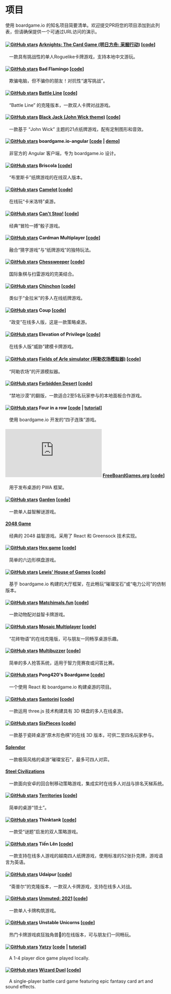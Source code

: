 # 项目

使用 boardgame.io 的知名项目简要清单。欢迎提交PR将您的项目添加到此列表，但请确保提供一个可通过URL访问的演示。

#### [![GitHub stars][b-ark]][c-ark] [Arknights: The Card Game (明日方舟: 采掘行动)][p-ark] \[[code][c-ark]\]
&nbsp;&nbsp;
一款具有挑战性的单人Roguelike卡牌游戏，支持本地中文游玩。

[b-ark]: https://img.shields.io/github/stars/dadiaogames/arknights-card-game?label=%E2%98%85&logo=github
[p-ark]: https://dadiaogames.github.io/arknights-card-game/
[c-ark]: https://github.com/dadiaogames/arknights-card-game

#### [![GitHub stars][b1]][c1] Bad Flamingo \[[code][c1]\]
&nbsp;&nbsp;
欺骗电脑，但不骗你的朋友！对抗性“速写挑战”。

[b1]: https://img.shields.io/github/stars/jayelm/bad-flamingo?label=%E2%98%85&logo=github
[c1]: https://github.com/jayelm/bad-flamingo

#### [![GitHub stars][b-bl]][c-bl]  [Battle Line][p-bl] \[[code][c-bl]\]
&nbsp;&nbsp;
“Battle Line” 的克隆版本，一款双人卡牌对战游戏。

[b-bl]: https://img.shields.io/github/stars/rsandzimier/battleline?label=%E2%98%85&logo=github
[c-bl]: https://github.com/rsandzimier/battleline
[p-bl]: https://rsandzimier.github.io/battleline/

#### [![GitHub stars][jwbj-3]][jwbj-2]  [Black Jack (John Wick theme)][jwbj-1] \[[code][jwbj-2]\]
&nbsp;&nbsp;
一款基于 “John Wick” 主题的21点纸牌游戏，配有定制图形和音效。

[jwbj-3]: https://img.shields.io/github/stars/ipkevin/Blackjack-Builder?label=%E2%98%85&logo=github
[jwbj-2]: https://github.com/ipkevin/Blackjack-Builder
[jwbj-1]: https://johnwickblackjack.netlify.app/

#### [![GitHub stars][b2]][c2] boardgame.io-angular \[[code][c2] | [demo][d2]\]
&nbsp;&nbsp;
非官方的 Angular 客户端，专为 boardgame.io 设计。

[b2]: https://img.shields.io/github/stars/turn-based/boardgame.io-angular?label=%E2%98%85&logo=github
[c2]: https://github.com/turn-based/boardgame.io-angular
[d2]: https://turn-based-209306.firebaseapp.com/

#### [![GitHub stars][b-bri]][c-bri] Briscola \[[code][c-bri]\]
&nbsp;&nbsp;
“布里斯卡”纸牌游戏的在线双人版本。

[p-bri]: https://instant-briscola.herokuapp.com/
[c-bri]: https://github.com/aflorj/briscola
[d-bri]: https://instant-briscola.herokuapp.com/demo
[b-bri]: https://img.shields.io/github/stars/aflorj/briscola?label=%E2%98%85&logo=github

#### [![GitHub stars][b3]][c3] [Camelot][p3] \[[code][c3]\]
&nbsp;&nbsp;
在线玩“卡米洛特”桌游。

[b3]: https://img.shields.io/github/stars/blunket/camelot?label=%E2%98%85&logo=github
[c3]: https://github.com/blunket/camelot
[p3]: https://www.playcamelot.com


#### [![GitHub stars][b4]][c4] [Can't Stop!][p4] \[[code][c4]\]
&nbsp;&nbsp;
经典“冒险一搏”骰子游戏。

[b4]: https://img.shields.io/github/stars/simlmx/cantstop?label=%E2%98%85&logo=github
[c4]: https://github.com/simlmx/cantstop
[p4]: https://cantstop.fun


#### [![GitHub stars][b5]][c5] Cardman Multiplayer \[[code][c5]\]
&nbsp;&nbsp;
融合“猜字游戏”与“纸牌游戏”的独特玩法。

[p5]: http://cardman-multiplayer.herokuapp.com
[c5]: https://github.com/VengelStudio/cardman-multiplayer
[b5]: https://img.shields.io/github/stars/VengelStudio/cardman-multiplayer?label=%E2%98%85&logo=github


#### [![GitHub stars][b-chessweeper]][c-chessweeper] [Chessweeper][p-chessweeper] \[[code][c-chessweeper]\]
&nbsp;&nbsp;
国际象棋与扫雷游戏的完美结合。

[p-chessweeper]: https://chessweeper.zirk.eu
[c-chessweeper]: https://github.com/Xwilarg/Chessweeper
[b-chessweeper]: https://img.shields.io/github/stars/xwilarg/chessweeper?label=%E2%98%85&logo=github

#### [![GitHub stars][b26]][c26] [Chinchon][p26] \[[code][c26]\]
&nbsp;&nbsp;
类似于“金拉米”的多人在线纸牌游戏。

[p26]: https://chinchon-game.herokuapp.com/
[c26]: https://github.com/maxpaulus43/chinchon
[b26]: https://img.shields.io/github/stars/maxpaulus43/chinchon?label=%E2%98%85&logo=github

#### [![GitHub stars][b21]][c21] Coup \[[code][c21]\]
&nbsp;&nbsp;
“政变”在线多人版，这是一款策略桌游。

[p21]: https://online-coup.herokuapp.com/
[c21]: https://github.com/Kibble/online-coup
[b21]: https://img.shields.io/github/stars/Kibble/online-coup?label=%E2%98%85&logo=github


#### [![GitHub stars][b6]][c6] Elevation of Privilege \[[code][c6]\]
&nbsp;&nbsp;
在线多人版“威胁”建模卡牌游戏。

[b6]: https://img.shields.io/github/stars/dehydr8/elevation-of-privilege?label=%E2%98%85&logo=github
[p6]: https://elevation-of-privilege.herokuapp.com/
[c6]: https://github.com/dehydr8/elevation-of-privilege


#### [![GitHub stars][b7]][c7] [Fields of Arle simulator (阿勒农场模拟器)][p7] \[[code][c7]\]
&nbsp;&nbsp;
“阿勒农场”的开源模拟器。

[b7]: https://img.shields.io/github/stars/philihp/fields-of-arle?label=%E2%98%85&logo=github
[p7]: https://arle.philihp.com
[c7]: https://github.com/philihp/fields-of-arle


#### [![GitHub stars][b-fd]][c-fd] [Forbidden Desert][p-fd] \[[code][c-fd]\]
&nbsp;&nbsp;
“禁地沙漠”的翻版，一款适合2至5名玩家参与的本地面板合作游戏。

[b-fd]: https://img.shields.io/github/stars/hwabis/forbidden-desert?label=%E2%98%85&logo=github
[p-fd]: https://hwabis.github.io/forbidden-desert/
[c-fd]: https://github.com/hwabis/forbidden-desert


#### [![GitHub stars][b8]][c8] Four in a row \[[code][c8] | [tutorial][t8]\]
&nbsp;&nbsp;
使用 boardgame.io 开发的“四子连珠”游戏。

[c8]: https://github.com/PJohannessen/four-in-a-row
[t8]: https://www.lonesomecrowdedweb.com/blog/four-in-a-row-boardgameio/
[b8]: https://img.shields.io/github/stars/PJohannessen/four-in-a-row?label=%E2%98%85&logo=github


#### [![GitHub stars][b9]][c9] [FreeBoardGames.org][p9] \[[code][c9]\]
&nbsp;&nbsp;
用于发布桌游的 PWA 框架。

[p9]: https://www.freeboardgames.org
[c9]: https://github.com/freeboardgames/FreeBoardGames.org
[b9]: https://img.shields.io/github/stars/freeboardgames/FreeBoardGames.org?label=%E2%98%85&logo=github


#### [![GitHub stars][b28]][c28] [Garden][p28] \[[code][c28]\]
&nbsp;&nbsp;
一款单人益智解谜游戏。

[p28]: https://0x682.itch.io/garden
[c28]: https://github.com/steambap/garden
[b28]: https://img.shields.io/github/stars/steambap/garden?label=%E2%98%85&logo=github


#### [2048 Game][c27]
&nbsp;&nbsp;
经典的 2048 益智游戏。采用了 React 和 Greensock 技术实现。

[c27]: https://2048-online.io/


#### [![GitHub stars][b10]][c10] [Hex game][p10] \[[code][c10]\]
&nbsp;&nbsp;
简单的六边形棋盘游戏。

[p10]: https://korla.github.io/hexgame/build/
[c10]: https://github.com/Korla/hexgame
[b10]: https://img.shields.io/github/stars/Korla/hexgame?label=%E2%98%85&logo=github

#### [![GitHub stars][b-lhog]][c-lhog] [Lewis' House of Games][p-lhog] \[[code][c-lhog]\]
&nbsp;&nbsp;
基于 boardgame.io 构建的大厅框架，在此畅玩“璀璨宝石”或“电力公司”的仿制版本。

[p-lhog]: https://lhog.lewissilletto.com/
[c-lhog]: https://github.com/sillle14/lhog
[b-lhog]: https://img.shields.io/github/stars/sillle14/lhog?label=%E2%98%85&logo=github

#### [![GitHub stars][b11]][c11] [Matchimals.fun][p11] \[[code][c11]\]
&nbsp;&nbsp;
一款动物配对益智卡牌游戏。

[p11]: https://www.matchimals.fun/
[c11]: https://github.com/chrisheninger/matchimals.fun
[b11]: https://img.shields.io/github/stars/chrisheninger/matchimals.fun?label=%E2%98%85&logo=github


#### [![GitHub stars][b12]][c12] [Mosaic Multiplayer][p12] \[[code][c12]\]
&nbsp;&nbsp;
“花砖物语”的在线克隆版，可与朋友一同畅享桌游乐趣。

[p12]: https://mosaic.maciejmatu.com
[c12]: https://github.com/maciejmatu/mosaic
[b12]: https://img.shields.io/github/stars/maciejmatu/mosaic?label=%E2%98%85&logo=github


#### [![GitHub stars][b13]][c13] [Multibuzzer][p13] \[[code][c13]\]
&nbsp;&nbsp;
简单的多人抢答系统，适用于智力竞赛夜或问答比赛。

[p13]: https://www.multibuzz.app
[c13]: https://github.com/wsun/multibuzzer
[b13]: https://img.shields.io/github/stars/wsun/multibuzzer?label=%E2%98%85&logo=github


#### [![GitHub stars][b14]][c14] Pong420's Boardgame \[[code][c14]\]
&nbsp;&nbsp;
一个使用 React 和 boardgame.io 构建桌游的项目。

[p14]: http://play-boardgame.herokuapp.com
[c14]: https://github.com/Pong420/Boardgame
[b14]: https://img.shields.io/github/stars/Pong420/Boardgame?label=%E2%98%85&logo=github


#### [![GitHub stars][b25]][c25] [Santorini][p25] \[[code][c25]\]
&nbsp;&nbsp;
一款运用 three.js 技术构建具有 3D 棋盘的多人在线桌游。

[p25]: https://santorini.onrender.com
[c25]: https://github.com/mbrinkl/santorini
[b25]: https://img.shields.io/github/stars/mbrinkl/santorini?label=%E2%98%85&logo=github


#### [![GitHub stars][bsixpieces]][csixpieces] [SixPieces][psixpieces] \[[code][csixpieces]\]
&nbsp;&nbsp;
一款基于瓷砖桌游“原木形色棋”的在线 3D 版本，可供二至四名玩家参与。

[psixpieces]: https://zwo.uber.space/SixPieces/
[csixpieces]: https://github.com/fuenfundachtzig/SixPieces
[bsixpieces]: https://img.shields.io/github/stars/fuenfundachtzig/SixPieces?label=%E2%98%85&logo=github


#### [Splendor][p15]
&nbsp;&nbsp;
一款极简风格的桌游“璀璨宝石”，最多可四人对弈。

[p15]: http://bestboards.ir


#### [Steel Civilizations][p16]
&nbsp;&nbsp;
一款面向安卓的回合制移动策略游戏，集成实时在线多人对战与排名天梯系统。

[p16]: https://play.google.com/store/apps/details?id=com.hydra.steelcivs


#### [![GitHub stars][b17]][c17] [Territories][p17] \[[code][c17]\]
&nbsp;&nbsp;
简单的桌游“领土”。

[p17]: https://lehasvv2009.github.io/territories/
[c17]: https://github.com/lehaSVV2009/territories
[b17]: https://img.shields.io/github/stars/lehaSVV2009/territories?label=%E2%98%85&logo=github


#### [![GitHub stars][b18]][c18] Thinktank \[[code][c18]\]
&nbsp;&nbsp;
一款受“谜题”启发的双人策略游戏。

[p18]: https://thinktank.crespi.dev
[c18]: https://github.com/averycrespi/thinktank
[b18]: https://img.shields.io/github/stars/averycrespi/thinktank?label=%E2%98%85&logo=github

#### [![GitHub stars][b19]][c19] Tiến Lên \[[code][c19]\]
&nbsp;&nbsp;
一款支持在线多人游戏的越南四人纸牌游戏，使用标准的52张扑克牌，游戏语言为英语。

[p19]: http://tienlen-en.herokuapp.com/
[c19]: https://github.com/nguyenank/tien-len
[b19]: https://img.shields.io/github/stars/nguyenank/tien-len?label=%E2%98%85&logo=github


#### [![GitHub stars][b20]][c20] Udaipur \[[code][c20]\]
&nbsp;&nbsp;
“斋普尔”的克隆版本，一款双人卡牌游戏，支持在线多人对战。

[p20]: https://udaipur-game.herokuapp.com/
[c20]: https://github.com/skvrahul/UdaipurGame
[b20]:https://img.shields.io/github/stars/skvrahul/UdaipurGame?label=%E2%98%85&logo=github


#### [![GitHub stars][b24]][c24] [Unmuted: 2021][p24] \[[code][c24]\]
&nbsp;&nbsp;
一款单人卡牌构筑游戏。

[p24]: https://shaoster.github.io/unmuted2021
[c24]: https://github.com/shaoster/unmuted2021
[b24]: https://img.shields.io/github/stars/shaoster/unmuted2021?label=%E2%98%85&logo=github


#### [![GitHub stars][b23]][c23] Unstable Unicorns \[[code][c23]\]
&nbsp;&nbsp;
热门卡牌游戏疯狂独角兽🦄的在线版本，可与朋友们一同畅玩。

[p23]: https://unstable-unicorns-online.herokuapp.com/hello-world/6/0
[c23]: https://github.com/geniegeist/unstable-unicorns
[b23]: https://img.shields.io/github/stars/geniegeist/unstable-unicorns?label=%E2%98%85&logo=github


#### [![GitHub stars][b22]][c22] [Yatzy][p22] \[[code][c22] | [tutorial][t22]\]
&nbsp;&nbsp;
A 1-4 player dice game played locally.

[p22]: https://www.lonesomecrowdedweb.com/yatzy/
[c22]: https://github.com/pjohannessen/yatzy
[t22]: https://www.lonesomecrowdedweb.com/blog/yatzy-boardgameio/
[b22]: https://img.shields.io/github/stars/pjohannessen/yatzy?label=%E2%98%85&logo=github

#### [![GitHub stars][b-wd]][c-wd] [Wizard Duel][p-wd] \[[code][c-wd]\]
&nbsp;&nbsp;
A single-player battle card game featuring epic fantasy card art and sound effects.

[b-wd]: https://img.shields.io/github/stars/ruichen199801/wizard-duel?label=%E2%98%85&logo=github
[p-wd]: https://wizard-duel-ten.vercel.app/
[c-wd]: https://github.com/ruichen199801/wizard-duel
